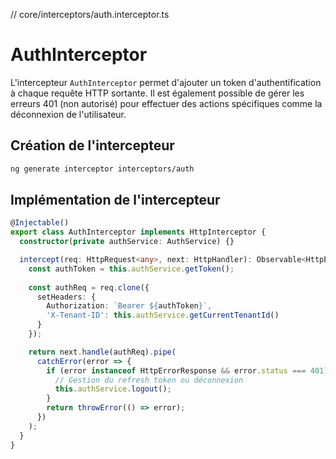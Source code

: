 // core/interceptors/auth.interceptor.ts

# AuthInterceptor

L'intercepteur `AuthInterceptor` permet d'ajouter un token d'authentification à chaque requête HTTP sortante. Il est également possible de gérer les erreurs 401 (non autorisé) pour effectuer des actions spécifiques comme la déconnexion de l'utilisateur.

## Création de l'intercepteur

```bash
ng generate interceptor interceptors/auth
```

## Implémentation de l'intercepteur


```typescript
@Injectable()
export class AuthInterceptor implements HttpInterceptor {
  constructor(private authService: AuthService) {}

  intercept(req: HttpRequest<any>, next: HttpHandler): Observable<HttpEvent<any>> {
    const authToken = this.authService.getToken();
    
    const authReq = req.clone({
      setHeaders: {
        Authorization: `Bearer ${authToken}`,
        'X-Tenant-ID': this.authService.getCurrentTenantId()
      }
    });

    return next.handle(authReq).pipe(
      catchError(error => {
        if (error instanceof HttpErrorResponse && error.status === 401) {
          // Gestion du refresh token ou déconnexion
          this.authService.logout();
        }
        return throwError(() => error);
      })
    );
  }
}
```
